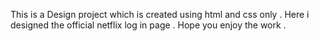 This is a Design project which is created using html and css only . Here i designed the official netflix log in page . Hope you enjoy the work .
